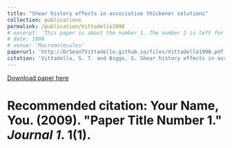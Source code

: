 ```yaml
---
title: "Shear history effects in associative thickener solutions"
collection: publications
permalink: /publication/Vittadello1998
# excerpt: 'This paper is about the number 1. The number 2 is left for future work.'
# date: 1998
# venue: 'Macromolecules'
paperurl: 'http://DrSeanTVittadello.github.io/files/Vittadello1998.pdf'
citation: 'Vittadello, S. T. and Biggs, S. Shear history effects in associative thickener solutions. Macromolecules, 1998, 31, 7691-7697.'
---
```

[Download paper here](http://DrSeanTVittadello.github.io/files/Vittadello1998.pdf)

# Recommended citation: Your Name, You. (2009). "Paper Title Number 1." <i>Journal 1</i>. 1(1).
